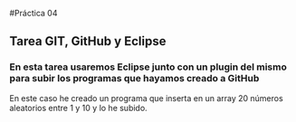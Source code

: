 #Práctica 04
## Tarea GIT, GitHub y Eclipse
### En esta tarea usaremos Eclipse junto con un plugin del mismo para subir los programas que hayamos creado a GitHub
En este caso he creado un programa que inserta en un array 20 números aleatorios entre 1 y 10 y lo he subido.
